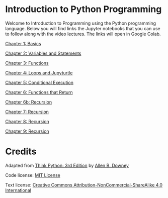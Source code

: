 # Introduction to Python Programming

Welcome to Introduction to Programming using the Python programming language. Below you will find links the Jupyter notebooks that you can use to follow along with the video lectures. The links will open in Google Colab.

[Chapter 1: Basics](https://colab.research.google.com/github/pforkner/Intro_to_Programming/blob/main/chap01.ipynb)

[Chapter 2: Variables and Statements](https://colab.research.google.com/github/pforkner/Intro_to_Programming/blob/main/chap02.ipynb)

[Chapter 3: Functions](https://colab.research.google.com/github/pforkner/Intro_to_Programming/blob/main/chap03.ipynb)

[Chapter 4: Loops and Jupyturtle](https://colab.research.google.com/github/pforkner/Intro_to_Programming/blob/main/chap04.ipynb)

[Chapter 5: Conditional Execution](https://colab.research.google.com/github/pforkner/Intro_to_Programming/blob/main/chap05.ipynb)

[Chapter 6: Functions that Return](https://colab.research.google.com/github/pforkner/Intro_to_Programming/blob/main/chap06.ipynb)

[Chapter 6b: Recursion](https://colab.research.google.com/github/pforkner/Intro_to_Programming/blob/main/chap06b.ipynb)

[Chapter 7: Recursion](https://colab.research.google.com/github/pforkner/Intro_to_Programming/blob/main/chap07.ipynb)

[Chapter 8: Recursion](https://colab.research.google.com/github/pforkner/Intro_to_Programming/blob/main/chap08.ipynb)

[Chapter 9: Recursion](https://colab.research.google.com/github/pforkner/Intro_to_Programming/blob/main/chap09.ipynb)

# Credits

Adapted from [Think Python: 3rd Edition](https://allendowney.github.io/ThinkPython/index.html) by [Allen B. Downey](https://allendowney.com)

Code license: [MIT License](https://mit-license.org/)

Text license: [Creative Commons Attribution-NonCommercial-ShareAlike 4.0 International](https://creativecommons.org/licenses/by-nc-sa/4.0/)
